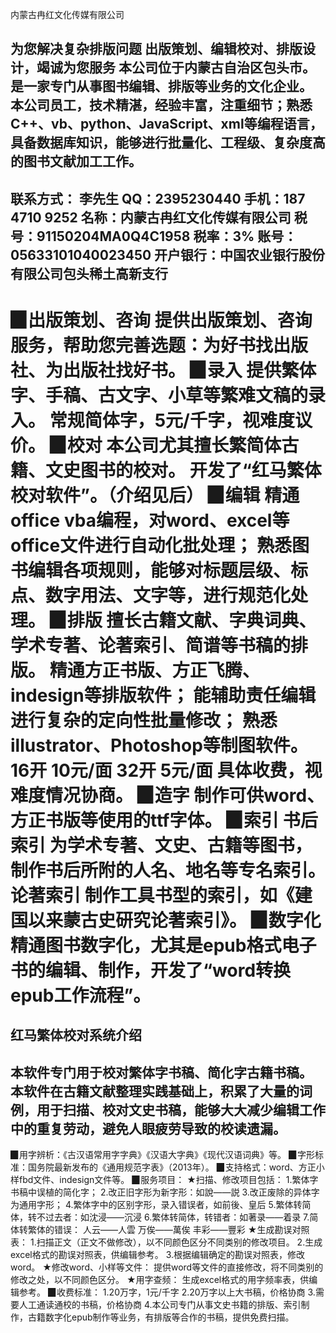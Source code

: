 内蒙古冉红文化传媒有限公司

为您解决复杂排版问题
出版策划、编辑校对、排版设计，竭诚为您服务
本公司位于内蒙古自治区包头市。是一家专门从事图书编辑、排版等业务的文化企业。
本公司员工，技术精湛，经验丰富，注重细节；熟悉C++、vb、python、JavaScript、xml等编程语言，具备数据库知识，能够进行批量化、工程级、复杂度高的图书文献加工工作。
----------------------------------
联系方式：
李先生
QQ：2395230440
手机：187 4710 9252
名称：内蒙古冉红文化传媒有限公司
税号：91150204MA0Q4C1958
税率：3%
账号：05633101040023450
开户银行：中国农业银行股份有限公司包头稀土高新支行
--------------------------------------------------------------------------------------------

▉出版策划、咨询
提供出版策划、咨询服务，帮助您完善选题：为好书找出版社、为出版社找好书。
▉录入
提供繁体字、手稿、古文字、小草等繁难文稿的录入。
常规简体字，5元/千字，视难度议价。
▉校对
本公司尤其擅长繁简体古籍、文史图书的校对。
开发了“红马繁体校对软件”。（介绍见后）
▉编辑
精通office vba编程，对word、excel等office文件进行自动化批处理；
熟悉图书编辑各项规则，能够对标题层级、标点、数字用法、文字等，进行规范化处理。
▉排版
擅长古籍文献、字典词典、学术专著、论著索引、简谱等书稿的排版。
精通方正书版、方正飞腾、indesign等排版软件；
能辅助责任编辑进行复杂的定向性批量修改；
熟悉illustrator、Photoshop等制图软件。
16开 10元/面
32开 5元/面
具体收费，视难度情况协商。
▉造字
制作可供word、方正书版等使用的ttf字体。
▉索引
书后索引
为学术专著、文史、古籍等图书，制作书后所附的人名、地名等专名索引。
论著索引
制作工具书型的索引，如《建国以来蒙古史研究论著索引》。
▉数字化
精通图书数字化，尤其是epub格式电子书的编辑、制作，开发了“word转换epub工作流程”。
===============================================================================
红马繁体校对系统介绍
-----------------------------------------------------------------------------------
本软件专门用于校对繁体字书稿、简化字古籍书稿。
本软件在古籍文献整理实践基础上，积累了大量的词例，用于扫描、校对文史书稿，能够大大减少编辑工作中的重复劳动，避免人眼疲劳导致的校读遗漏。
-----------------------------------------------------------------------------------
▉用字辨析：《古汉语常用字字典》《汉语大字典》《现代汉语词典》等。
▉字形标准：国务院最新发布的《通用规范字表》（2013年）。
▉支持格式：word、方正小样fbd文件、indesign文件等。
▉服务项目：
★扫描、修改项目包括：
1.繁体字书稿中误植的简化字；
2.改正旧字形为新字形：如說——説
3.改正废除的异体字为通用字形；
4.繁体字中的区别字形，录入错误者，如前後、皇后
5.繁体转简体，转不过去者：如沈浸——沉浸
6.繁体转简体，转错者：如著录——着录
7.简体转繁体的错误：
人云——人雲
万俟——萬俟
丰彩——豐彩
★生成勘误对照表：
1.扫描正文（正文不做修改），以不同颜色区分不同类别的修改项目。
2.生成excel格式的勘误对照表，供编辑参考。
3.根据编辑确定的勘误对照表，修改word。
★修改word、小样等文件：
提供word等文件的直接修改，将不同类别的修改之处，以不同颜色区分。
★用字查频：
生成excel格式的用字频率表，供编辑参考。
▉收费标准：
1.20万字，1元/千字
2.20万字以上大书稿，价格协商
3.需要人工通读通校的书稿，价格协商
4.本公司专门从事文史书籍的排版、索引制作，古籍数字化epub制作等业务，有排版等合作的书稿，提供免费扫描。


